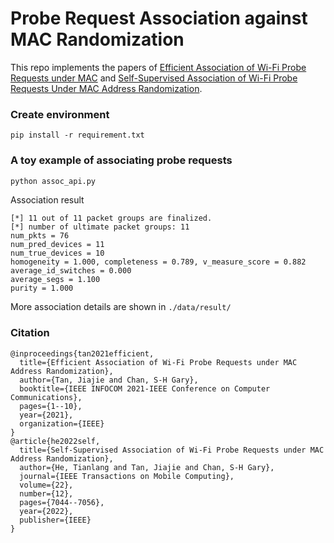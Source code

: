 # Probe Request Association against MAC Randomization

This repo implements the papers of [Efficient Association of Wi-Fi Probe Requests under MAC](https://ieeexplore.ieee.org/document/9488769) and [Self-Supervised Association of Wi-Fi Probe Requests Under MAC Address Randomization](https://ieeexplore.ieee.org/abstract/document/9888045). 

### Create environment 
```
pip install -r requirement.txt
```

### A toy example of associating probe requests
```python
python assoc_api.py
```

Association result
```
[*] 11 out of 11 packet groups are finalized. 
[*] number of ultimate packet groups: 11
num_pkts = 76
num_pred_devices = 11
num_true_devices = 10
homogeneity = 1.000, completeness = 0.789, v_measure_score = 0.882
average_id_switches = 0.000
average_segs = 1.100
purity = 1.000
```

More association details are shown in `./data/result/`

### Citation
```
@inproceedings{tan2021efficient,
  title={Efficient Association of Wi-Fi Probe Requests under MAC Address Randomization},
  author={Tan, Jiajie and Chan, S-H Gary},
  booktitle={IEEE INFOCOM 2021-IEEE Conference on Computer Communications},
  pages={1--10},
  year={2021},
  organization={IEEE}
}
@article{he2022self,
  title={Self-Supervised Association of Wi-Fi Probe Requests under MAC Address Randomization},
  author={He, Tianlang and Tan, Jiajie and Chan, S-H Gary},
  journal={IEEE Transactions on Mobile Computing},
  volume={22},
  number={12},
  pages={7044--7056},
  year={2022},
  publisher={IEEE}
}
```

